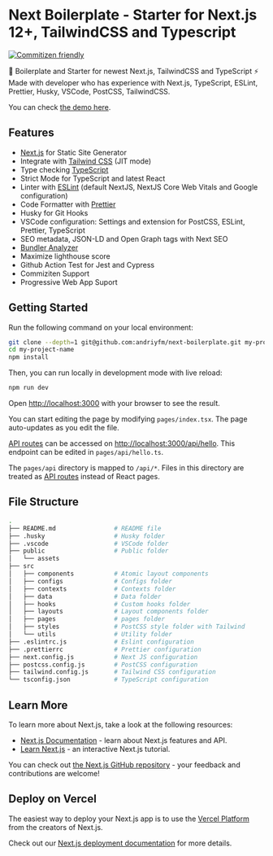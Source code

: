 # Next Boilerplate - Starter for Next.js 12+, TailwindCSS and Typescript

[![Commitizen friendly](https://img.shields.io/badge/commitizen-friendly-brightgreen.svg)](http://commitizen.github.io/cz-cli/)

🚀 Boilerplate and Starter for newest Next.js, TailwindCSS and TypeScript ⚡️ Made with developer who has experience with Next.js, TypeScript, ESLint, Prettier, Husky, VSCode, PostCSS, TailwindCSS.

You can check [the demo here](https://next-boilerplate-theta.vercel.app/).

## Features

- [Next.js](https://nextjs.org) for Static Site Generator
- Integrate with [Tailwind CSS](https://tailwindcss.com) (JIT mode)
- Type checking [TypeScript](https://www.typescriptlang.org)
- Strict Mode for TypeScript and latest React
- Linter with [ESLint](https://eslint.org) (default NextJS, NextJS Core Web Vitals and Google configuration)
- Code Formatter with [Prettier](https://prettier.io)
- Husky for Git Hooks
- VSCode configuration: Settings and extension for PostCSS, ESLint, Prettier, TypeScript
- SEO metadata, JSON-LD and Open Graph tags with Next SEO
- [Bundler Analyzer](https://www.npmjs.com/package/@next/bundle-analyzer)
- Maximize lighthouse score
- Github Action Test for Jest and Cypress
- Commiziten Support
- Progressive Web App Suport

## Getting Started

Run the following command on your local environment:

```bash
git clone --depth=1 git@github.com:andriyfm/next-boilerplate.git my-project-name
cd my-project-name
npm install
```

Then, you can run locally in development mode with live reload:

```bash
npm run dev
```

Open [http://localhost:3000](http://localhost:3000) with your browser to see the result.

You can start editing the page by modifying `pages/index.tsx`. The page auto-updates as you edit the file.

[API routes](https://nextjs.org/docs/api-routes/introduction) can be accessed on [http://localhost:3000/api/hello](http://localhost:3000/api/hello). This endpoint can be edited in `pages/api/hello.ts`.

The `pages/api` directory is mapped to `/api/*`. Files in this directory are treated as [API routes](https://nextjs.org/docs/api-routes/introduction) instead of React pages.

## File Structure

```bash
.
├── README.md                # README file
├── .husky                   # Husky folder
├── .vscode                  # VSCode folder
├── public                   # Public folder
│   └── assets
├── src
│   ├── components           # Atomic layout components
│   ├── configs              # Configs folder
│   ├── contexts             # Contexts folder
│   ├── data                 # Data folder
│   ├── hooks                # Custom hooks folder
│   ├── layouts              # Layout components folder
│   ├── pages                # pages folder
│   ├── styles               # PostCSS style folder with Tailwind
│   └── utils                # Utility folder
├── .eslintrc.js             # Eslint configuration
├── .prettierrc              # Prettier configuration
├── next.config.js           # Next JS configuration
├── postcss.config.js        # PostCSS configuration
├── tailwind.config.js       # Tailwind CSS configuration
└── tsconfig.json            # TypeScript configuration
```

## Learn More

To learn more about Next.js, take a look at the following resources:

- [Next.js Documentation](https://nextjs.org/docs) - learn about Next.js features and API.
- [Learn Next.js](https://nextjs.org/learn) - an interactive Next.js tutorial.

You can check out [the Next.js GitHub repository](https://github.com/vercel/next.js/) - your feedback and contributions are welcome!

## Deploy on Vercel

The easiest way to deploy your Next.js app is to use the [Vercel Platform](https://vercel.com/new?utm_medium=default-template&filter=next.js&utm_source=create-next-app&utm_campaign=create-next-app-readme) from the creators of Next.js.

Check out our [Next.js deployment documentation](https://nextjs.org/docs/deployment) for more details.
